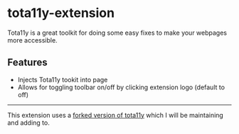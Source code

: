 # tota11y-extension
Tota11y is a great toolkit for doing some easy fixes to make your webpages more accessible.

## Features
* Injects Tota11y tookit into page
* Allows for toggling toolbar on/off by clicking extension logo (default to off)

-----

This extension uses a [forked version of tota11y](https://github.com/mzrimsek/tota11y) which I will be maintaining and adding to.